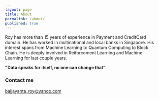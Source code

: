 ```yaml
---
layout: page
title: About
permalink: /about/
published: true
---
```


Roy has more than 15 years of experience in Payment and CreditCard domain. He has worked in multinational and local banks in Singapore. His interest spans from Machine Learning to Quantum Computing to Block Chain.
He is deeply involved in Reiforcement Learning and Machine Learning for last couple years.

**"Data speaks for itself, no one can change that"**

### Contact me

[baijayanta_roy@yahoo.com](mailto:baijayanta_roy@yahoo.com)
